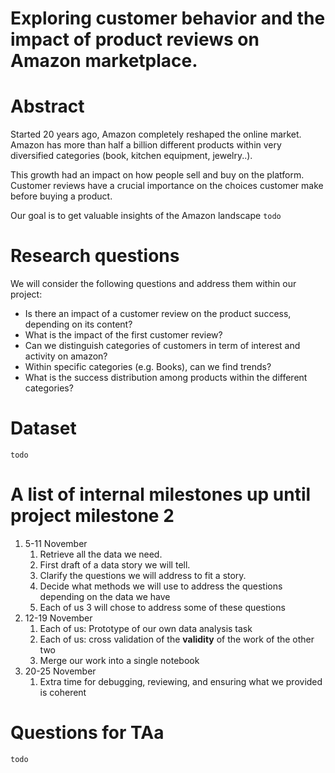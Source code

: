 # Exploring customer behavior and the impact of product reviews on Amazon marketplace.

# Abstract

Started 20 years ago, Amazon completely reshaped the online market.
Amazon has more than half a billion different products within very diversified categories (book, kitchen equipment, jewelry..).

This growth had an impact on how people sell and buy on the platform.
Customer reviews have a crucial importance on the choices customer make before buying a product.

Our goal is to get valuable insights of the Amazon landscape `todo`

# Research questions
We will consider the following questions and address them within our project:
- Is there an impact of a customer review on the product success, depending on its content?
- What is the impact of the first customer review?
- Can we distinguish categories of customers in term of interest and activity on amazon?
- Within specific categories (e.g. Books), can we find trends?
- What is the success distribution among products within the different categories?

# Dataset
`todo`

# A list of internal milestones up until project milestone 2
1. 5-11 November
    1. Retrieve all the data we need.
    2. First draft of a data story we will tell.
    3. Clarify the questions we will address to fit a story.
    4. Decide what methods we will use to address the questions depending on the data we have
    5. Each of us 3 will chose to address some of these questions
2. 12-19 November
    1. Each of us: Prototype of our own data analysis task
    2. Each of us: cross validation of the **validity** of the work of the other two
    3. Merge our work into a single notebook
3. 20-25 November
    1. Extra time for debugging, reviewing, and ensuring what we provided is coherent

# Questions for TAa
`todo`
